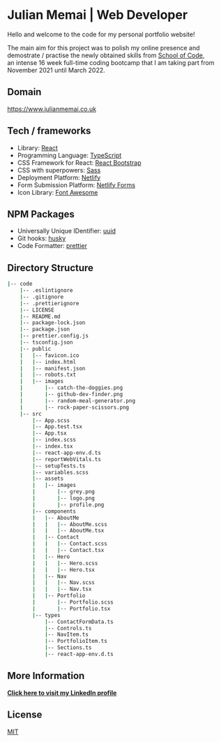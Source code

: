 
Julian Memai | Web Developer
==========================

Hello and welcome to the code for my personal portfolio website!
  
The main aim for this project was to polish my online presence and demostrate / practise the newly obtained skills from [School of Code](https://www.schoolofcode.co.uk/),\
an intense 16 week full-time coding bootcamp that I am taking part from November 2021 until March 2022.


## Domain

https://www.julianmemai.co.uk


## Tech / frameworks

* Library: [React](https://reactjs.org/)
* Programming Language: [TypeScript](https://www.typescriptlang.org/)
* CSS Framework for React: [React Bootstrap](https://react-bootstrap.github.io/)
* CSS with superpowers: [Sass](https://sass-lang.com/)
* Deployment Platform: [Netlify](https://www.netlify.com/)
* Form Submission Platform: [Netlify Forms](https://docs.netlify.com/forms/setup/)
* Icon Library: [Font Awesome](https://fontawesome.com/)

## NPM Packages
* Universally Unique IDentifier: [uuid](https://www.npmjs.com/package/uuid) 
* Git hooks: [husky](https://www.npmjs.com/package/husky)
* Code Formatter: [prettier](https://www.npmjs.com/package/prettier)

## Directory Structure 
```bash
|-- code
    |-- .eslintignore
    |-- .gitignore
    |-- .prettierignore
    |-- LICENSE
    |-- README.md
    |-- package-lock.json
    |-- package.json
    |-- prettier.config.js
    |-- tsconfig.json
    |-- public
    |   |-- favicon.ico
    |   |-- index.html
    |   |-- manifest.json
    |   |-- robots.txt
    |   |-- images
    |       |-- catch-the-doggies.png
    |       |-- github-dev-finder.png
    |       |-- random-meal-generator.png
    |       |-- rock-paper-scissors.png
    |-- src
        |-- App.scss
        |-- App.test.tsx
        |-- App.tsx
        |-- index.scss
        |-- index.tsx
        |-- react-app-env.d.ts
        |-- reportWebVitals.ts
        |-- setupTests.ts
        |-- variables.scss
        |-- assets
        |   |-- images
        |       |-- grey.png
        |       |-- logo.png
        |       |-- profile.png
        |-- components
        |   |-- AboutMe
        |   |   |-- AboutMe.scss
        |   |   |-- AboutMe.tsx
        |   |-- Contact
        |   |   |-- Contact.scss
        |   |   |-- Contact.tsx
        |   |-- Hero
        |   |   |-- Hero.scss
        |   |   |-- Hero.tsx
        |   |-- Nav
        |   |   |-- Nav.scss
        |   |   |-- Nav.tsx
        |   |-- Portfolio
        |       |-- Portfolio.scss
        |       |-- Portfolio.tsx
        |-- types
            |-- ContactFormData.ts
            |-- Controls.ts
            |-- NavItem.ts
            |-- PortfolioItem.ts
            |-- Sections.ts
            |-- react-app-env.d.ts
   ``` 
           
## More Information


**[Click here to visit my LinkedIn profile](https://www.linkedin.com/in/julian-memai/)**

## License
[MIT](https://choosealicense.com/licenses/mit/)
